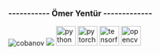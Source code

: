 ###  -----------  Ömer Yentür -------------

<img src="https://camo.githubusercontent.com/83253a1ffcb08204a76e4f946780ee547686a73a/68747470733a2f2f6b6f6d617265762e636f6d2f67687076632f3f757365726e616d653d636f62616e6f76" alt="cobanov" data-canonical-src="https://komarev.com/ghpvc/?username=omeryentur" style="max-width:100%;">

<img src="https://github-readme-stats.vercel.app/api?username=omeryentur&&show_icons=true&title_color=ff0000&icon_color=00ff00&text_color=ffff00&bg_color=456275">
<img src="https://camo.githubusercontent.com/188581baa4eb9016e00bf07260f1fe6f12222b0a/68747470733a2f2f64657669636f6e732e6769746875622e696f2f64657669636f6e2f64657669636f6e2e6769742f69636f6e732f707974686f6e2f707974686f6e2d6f726967696e616c2e737667" alt="python" width="40" height="40" data-canonical-src="https://devicons.github.io/devicon/devicon.git/icons/python/python-original.svg" style="max-width:100%;">
<img src="https://camo.githubusercontent.com/6b616a8abad522684cab87c8442af5ce3dc0559d/68747470733a2f2f7777772e766563746f726c6f676f2e7a6f6e652f6c6f676f732f7079746f7263682f7079746f7263682d69636f6e2e737667" alt="pytorch" width="40" height="40" data-canonical-src="https://www.vectorlogo.zone/logos/pytorch/pytorch-icon.svg" style="max-width:100%;">
<img src="https://camo.githubusercontent.com/c4d73a5198d952ae6449ef27a033828b8ed29969/68747470733a2f2f7777772e766563746f726c6f676f2e7a6f6e652f6c6f676f732f74656e736f72666c6f772f74656e736f72666c6f772d69636f6e2e737667" alt="tensorflow" width="40" height="40" data-canonical-src="https://www.vectorlogo.zone/logos/tensorflow/tensorflow-icon.svg" style="max-width:100%;">
<img src="https://camo.githubusercontent.com/76a0bb777d06c206c015d5807c8a06aa5afdc888/68747470733a2f2f7777772e766563746f726c6f676f2e7a6f6e652f6c6f676f732f6f70656e63762f6f70656e63762d69636f6e2e737667" alt="opencv" width="40" height="40" data-canonical-src="https://www.vectorlogo.zone/logos/opencv/opencv-icon.svg" style="max-width:100%;">
